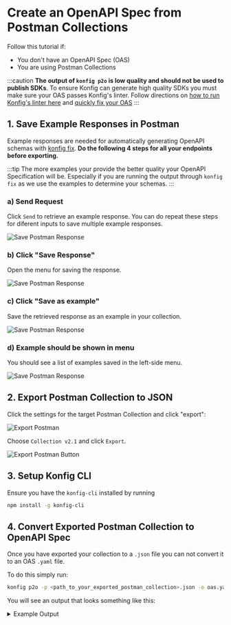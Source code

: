 # Create an OpenAPI Spec from Postman Collections

Follow this tutorial if:

- You don't have an OpenAPI Spec (OAS)
- You are using Postman Collections

:::caution
**The output of `konfig p2o` is low quality and should not be used to
publish SDKs**. To ensure Konfig can generate high quality SDKs you must make
sure your OAS passes Konfig's linter. Follow directions on [how to run Konfig's
linter here](docs/tutorials/setup-linting) and [quickly fix your OAS](docs/tutorials/fix-openapi-spec)
:::

## 1. Save Example Responses in Postman

Example responses are needed for automatically generating OpenAPI schemas with
[konfig fix](docs/tutorials/fix-openapi-spec). **Do the following 4 steps for all your endpoints before exporting.**

:::tip
The more examples your provide the better quality your OpenAPI Specification will be. Especially if you are running the output through `konfig fix` as we use the examples to determine your schemas.
:::

### a) Send Request

Click `Send` to retrieve an example response. You can do repeat these steps for diferent inputs to save multiple example responses.

![Save Postman Response](/img/save-postman-response-examples-1.png)

### b) Click "Save Response"

Open the menu for saving the response.

![Save Postman Response](/img/save-postman-response-examples-2.png)

### c) Click "Save as example"

Save the retrieved response as an example in your collection.

![Save Postman Response](/img/save-postman-response-examples-3.png)

### d) Example should be shown in menu

You should see a list of examples saved in the left-side menu.

![Save Postman Response](/img/save-postman-response-examples-4.png)

## 2. Export Postman Collection to JSON

Click the settings for the target Postman Collection and click "export":

![Export Postman](/img/export-postman-collection.png)

Choose `Collection v2.1` and click `Export`.

![Export Postman Button](/img/export-postman-collection-button.png)

## 3. Setup Konfig CLI

Ensure you have the `konfig-cli` installed by running

```bash
npm install -g konfig-cli
```

## 4. Convert Exported Postman Collection to OpenAPI Spec

Once you have exported your collection to a `.json` file you can not convert it to an OAS `.yaml` file.

To do this simply run:

```bash
konfig p2o -p <path_to_your_exported_postman_collection>.json -o oas.yaml
```

You will see an output that looks something like this:

<details>
<summary>Example Output</summary>

```yaml
openapi: 3.0.0
info:
  title: Slack Web API
  version: 1.0.0
servers:
  - url: http://{{baseurl}}
components:
  securitySchemes:
    bearerAuth:
      type: http
      scheme: bearer
security:
  - bearerAuth: []
tags:
  - name: Admin API
    description: >-
      Use approval and provisioning APIs to help Slack Admins work more
      effectively.
# ... unnecessary details omitted
paths:
  /admin.users.setOwner:
    post:
      tags:
        - Admin API
      summary: admin users set Owner
      description: >-
        Set an existing guest, regular user, or admin user to be a workspace
        owner.
      requestBody:
        content:
          application/x-www-form-urlencoded:
            schema:
              type: object
              properties:
                team_id:
                  type: string
                  description: The ID (`T1234`) of the workspace.
                  example: <string>
                user_id:
                  type: string
                  description: Id of the user to promote to owner.
                  example: <string>
      parameters:
        - name: token
          in: header
          schema:
            type: string
          description: "(Required) Authentication token. Requires scope: `admin.users:write`"
          example: <string>
        - name: Content-Type
          in: header
          schema:
            type: string
          example: application/x-www-form-urlencoded
# ... unnecessary details omitted
```

</details>
